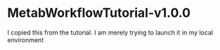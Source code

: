 # MetabWorkflowTutorial-v1.0.0
 I copied this from the tutorial. I am merely trying to launch it in my local environment
